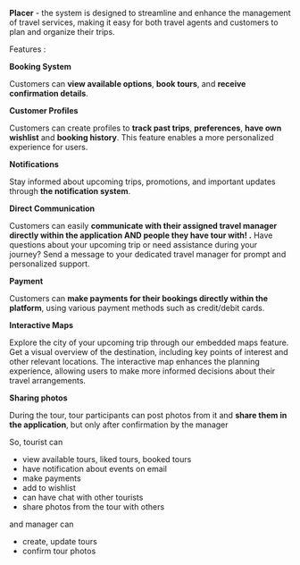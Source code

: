 **Placer**  - the system is designed to streamline and enhance the management of travel services, making it easy for both travel agents and customers to plan and organize their trips.

Features :

**Booking System**

Customers can **view available options**, **book tours**, and **receive confirmation details**.

**Customer Profiles**

Customers  can create profiles to **track past trips**, **preferences**, **have own wishlist** and **booking history**. This feature enables a more personalized experience for users.

**Notifications**

Stay informed about upcoming trips, promotions, and important updates through **the notification system**. 

**Direct Communication**

Customers can easily **communicate with their assigned travel manager directly within the application AND people they have tour with! .** Have questions about your upcoming trip or need assistance during your journey? Send a message to your dedicated travel manager for prompt and personalized support.

**Payment**

Customers can **make payments for their bookings directly within the platform**, using various payment methods such as credit/debit cards.

**Interactive Maps**

Explore the city of your upcoming trip through our embedded maps feature. Get a visual overview of the destination, including key points of interest and other relevant locations. The interactive map enhances the planning experience, allowing users to make more informed decisions about their travel arrangements.

**Sharing photos**

During the tour, tour participants can post photos from it and **share them in the application**, but only after confirmation by the manager

So, tourist can

- view available tours, liked tours, booked tours
- have notification about events on email
- make payments
- add to wishlist
- can have chat with other tourists
- share photos from the tour with others

and manager can

- create, update tours
- confirm tour photos